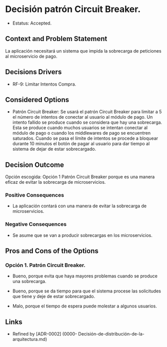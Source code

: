 # Decisión patrón Circuit Breaker. 

* Estatus: Accepted.   

  
## Context and Problem Statement   

La aplicación necesitará un sistema que impida la sobrecarga de peticiones al microservicio de pago.  

 
## Decisions Drivers   

* RF-9: Limitar Intentos Compra. 

 
## Considered Options   

* Patrón Circuit Breaker: Se usará el patrón Circuit Breaker para limitar a 5 el número de intentos de conectar al usuario al módulo de pago. Un intento fallido se produce cuando se considera que hay una sobrecarga. Esta se produce cuando muchos usuarios se intentan conectar al módulo de pago o cuando los middlewares de pago se encuentren saturados. Cuando se pasa el límite de intentos se procede a bloquear durante 10 minutos el botón de pagar al usuario para dar tiempo al sistema de dejar de estar sobrecargado. 

  
## Decision Outcome   

Opción escogida: Opción 1 Patrón Circuit Breaker porque es una manera eficaz de evitar la sobrecarga de microservicios. 

 
### Positive Consequences   

* La aplicación contará con una manera de evitar la sobrecarga de microservicios. 

  
### Negative Consequences 

* Se asume que se van a producir sobrecargas en los microservicios. 


## Pros and Cons of the Options   
### Opción 1. Patrón Circuit Breaker. 

* Bueno, porque evita que haya mayores problemas cuando se produce una sobrecarga. 

* Bueno, porque se da tiempo para que el sistema procese las solicitudes que tiene y deje de estar sobrecargado. 

* Malo, porque el tiempo de espera puede molestar a algunos usuarios. 


## Links 

*  Refined by [ADR-0002] (0000- Decisión-de-distribución-de-la-arquitectura.md) 

 